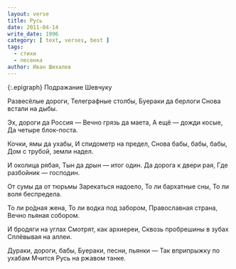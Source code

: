 ```yaml
---
layout: verse
title: Русь
date: 2011-04-14
write_date: 1996
category: [ text, verses, best ]
tags:
  - стихи
  - песенка
author: Иван Шихалев
---
```

{:.epigraph}
Подражание Шевчуку

Развесёлые дороги,
Телеграфные столбы,
Буераки да берлоги
Снова встали на дыбы.

Эх, дороги да Россия —
Вечно грязь да маета,
А ещё — дожди косые,
Да четыре блок-поста.

Кочки, ямы да ухабы,
И спидометр на предел,
Снова бабы, бабы, бабы,
Дом с трубой, земли надел.

И околица рябая,
Тын да дрын — итог один.
Да дорога к двери рая,
Где разбойник — господин.

От сумы да от тюрьмы
Зарекаться надоело,
То ли бархатные сны,
То ли воля беспредела.

То ли ро́дная жена,
То ли водка под забором,
Православная страна,
Вечно пьяная собором.

И бродяги на углах
Смотрят, как архиереи,
Сквозь пробрешины в зубах
Сплёвывая на аллеи.

Дураки, дороги, бабы,
Буераки, песни, пьянки —
Так вприпрыжку по ухабам
Мчится Русь на ржавом танке.
